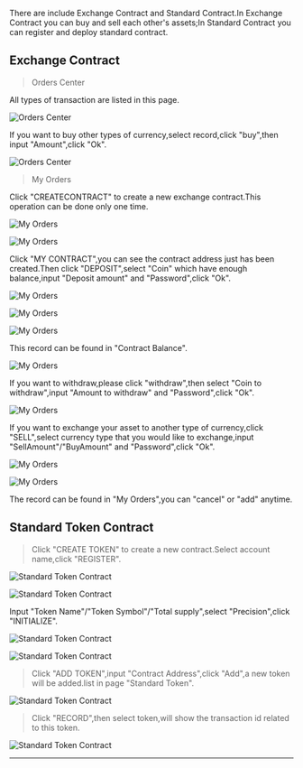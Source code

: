 There are include Exchange Contract and Standard Contract.In Exchange Contract you can buy and sell each other's assets;In Standard Contract you can register and deploy standard contract. 

## Exchange Contract

> Orders Center

All types of transaction are listed in this page.

![Orders Center](/img/wallets/hxindicator/order-center.png)

If you want to buy other types of currency,select record,click "buy",then input "Amount",click "Ok".

![Orders Center](/img/wallets/hxindicator/order-center-buy.png)

> My Orders

Click "CREATECONTRACT" to create a new exchange contract.This operation can be done only one time.

![My Orders](/img/wallets/hxindicator/myorders-create-contract.png)

![My Orders](/img/wallets/hxindicator/myorders-create-contract1.png)

Click "MY CONTRACT",you can see the contract address just has been created.Then click "DEPOSIT",select "Coin" which have enough balance,input "Deposit amount" and "Password",click "Ok".

![My Orders](/img/wallets/hxindicator/myorders-contract-balance.png)

![My Orders](/img/wallets/hxindicator/myorders-contract-deposit.png)

![My Orders](/img/wallets/hxindicator/myorders-contract-deposit1.png)

This record can be found in "Contract Balance".

![My Orders](/img/wallets/hxindicator/myorders-contract-balance1.png)

If you want to withdraw,please click "withdraw",then select "Coin to withdraw",input "Amount to withdraw" and "Password",click "Ok". 

![My Orders](/img/wallets/hxindicator/myorders-contract-withdraw.png)

If you want to exchange your asset to another type of currency,click "SELL",select currency type that you would like to exchange,input "SellAmount"/"BuyAmount" and "Password",click "Ok".

![My Orders](/img/wallets/hxindicator/myorders-contract-sell.png)

![My Orders](/img/wallets/hxindicator/myorders-contract-sell1.png)

The record can be found in "My Orders",you can "cancel" or "add" anytime.

## Standard Token Contract

> Click "CREATE TOKEN" to create a new contract.Select account name,click "REGISTER".

![Standard Token Contract](/img/wallets/hxindicator/contract-create-token.png)

![Standard Token Contract](/img/wallets/hxindicator/contract-create-token1.png)

Input "Token Name"/"Token Symbol"/"Total supply",select "Precision",click "INITIALIZE".

![Standard Token Contract](/img/wallets/hxindicator/contract-create-token2.png)

![Standard Token Contract](/img/wallets/hxindicator/contract-create-token3.png)

> Click "ADD TOKEN",input "Contract Address",click "Add",a new token will be added.list in page "Standard Token".

![Standard Token Contract](/img/wallets/hxindicator/contract-add-token.png)

> Click "RECORD",then select token,will show the transaction id related to this token.

![Standard Token Contract](/img/wallets/hxindicator/contract-record.png)

---
